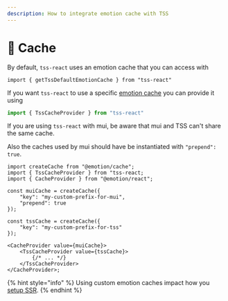```yaml
---
description: How to integrate emotion cache with TSS
---
```


# 💽 Cache

By default, `tss-react` uses an emotion cache that you can access with&#x20;

```tsx
import { getTssDefaultEmotionCache } from "tss-react"
```

If you want `tss-react` to use a specific [emotion cache](https://emotion.sh/docs/@emotion/cache) you can provide it using

```typescript
import { TssCacheProvider } from "tss-react"
```

If you are using `tss-react` with mui, be aware that mui and TSS can't share the same cache.&#x20;

Also the caches used by mui should have be instantiated with `"prepend": true`.

```tsx
import createCache from "@emotion/cache";
import { TssCacheProvider } from "tss-react;
import { CacheProvider } from "@emotion/react";

const muiCache = createCache({
    "key": "my-custom-prefix-for-mui",
    "prepend": true
});

const tssCache = createCache({
    "key": "my-custom-prefix-for-tss"
});

<CacheProvider value={muiCache}>
    <TssCacheProvider value={tssCache}>
        {/* ... */}
    </TssCacheProvider>
</CacheProvider>;
```

{% hint style="info" %}
Using custom emotion caches impact how you [setup SSR](ssr/).
{% endhint %}
